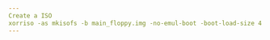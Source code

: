 ```yaml
---
Create a ISO 
xorriso -as mkisofs -b main_floppy.img -no-emul-boot -boot-load-size 4 -o boot.iso .
---
```

